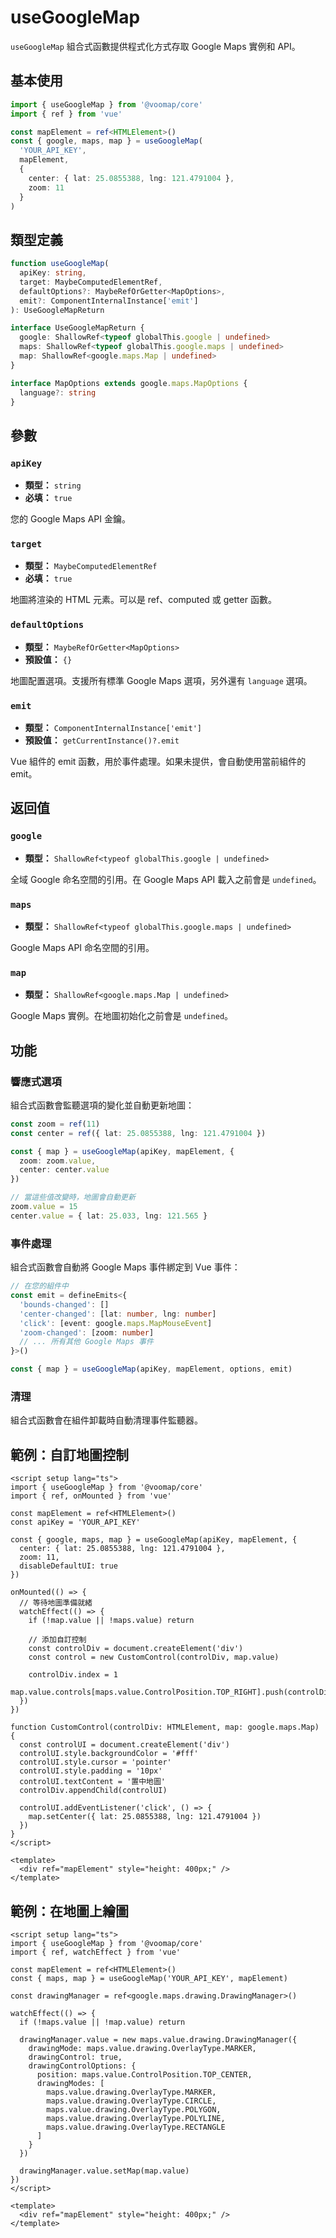 # useGoogleMap

`useGoogleMap` 組合式函數提供程式化方式存取 Google Maps 實例和 API。

## 基本使用

```typescript
import { useGoogleMap } from '@voomap/core'
import { ref } from 'vue'

const mapElement = ref<HTMLElement>()
const { google, maps, map } = useGoogleMap(
  'YOUR_API_KEY',
  mapElement,
  {
    center: { lat: 25.0855388, lng: 121.4791004 },
    zoom: 11
  }
)
```

## 類型定義

```typescript
function useGoogleMap(
  apiKey: string,
  target: MaybeComputedElementRef,
  defaultOptions?: MaybeRefOrGetter<MapOptions>,
  emit?: ComponentInternalInstance['emit']
): UseGoogleMapReturn

interface UseGoogleMapReturn {
  google: ShallowRef<typeof globalThis.google | undefined>
  maps: ShallowRef<typeof globalThis.google.maps | undefined>
  map: ShallowRef<google.maps.Map | undefined>
}

interface MapOptions extends google.maps.MapOptions {
  language?: string
}
```

## 參數

### `apiKey`

- **類型：** `string`
- **必填：** `true`

您的 Google Maps API 金鑰。

### `target`

- **類型：** `MaybeComputedElementRef`
- **必填：** `true`

地圖將渲染的 HTML 元素。可以是 ref、computed 或 getter 函數。

### `defaultOptions`

- **類型：** `MaybeRefOrGetter<MapOptions>`
- **預設值：** `{}`

地圖配置選項。支援所有標準 Google Maps 選項，另外還有 `language` 選項。

### `emit`

- **類型：** `ComponentInternalInstance['emit']`
- **預設值：** `getCurrentInstance()?.emit`

Vue 組件的 emit 函數，用於事件處理。如果未提供，會自動使用當前組件的 emit。

## 返回值

### `google`

- **類型：** `ShallowRef<typeof globalThis.google | undefined>`

全域 Google 命名空間的引用。在 Google Maps API 載入之前會是 `undefined`。

### `maps`

- **類型：** `ShallowRef<typeof globalThis.google.maps | undefined>`

Google Maps API 命名空間的引用。

### `map`

- **類型：** `ShallowRef<google.maps.Map | undefined>`

Google Maps 實例。在地圖初始化之前會是 `undefined`。

## 功能

### 響應式選項

組合式函數會監聽選項的變化並自動更新地圖：

```typescript
const zoom = ref(11)
const center = ref({ lat: 25.0855388, lng: 121.4791004 })

const { map } = useGoogleMap(apiKey, mapElement, {
  zoom: zoom.value,
  center: center.value
})

// 當這些值改變時，地圖會自動更新
zoom.value = 15
center.value = { lat: 25.033, lng: 121.565 }
```

### 事件處理

組合式函數會自動將 Google Maps 事件綁定到 Vue 事件：

```typescript
// 在您的組件中
const emit = defineEmits<{
  'bounds-changed': []
  'center-changed': [lat: number, lng: number]
  'click': [event: google.maps.MapMouseEvent]
  'zoom-changed': [zoom: number]
  // ... 所有其他 Google Maps 事件
}>()

const { map } = useGoogleMap(apiKey, mapElement, options, emit)
```

### 清理

組合式函數會在組件卸載時自動清理事件監聽器。

## 範例：自訂地圖控制

```vue
<script setup lang="ts">
import { useGoogleMap } from '@voomap/core'
import { ref, onMounted } from 'vue'

const mapElement = ref<HTMLElement>()
const apiKey = 'YOUR_API_KEY'

const { google, maps, map } = useGoogleMap(apiKey, mapElement, {
  center: { lat: 25.0855388, lng: 121.4791004 },
  zoom: 11,
  disableDefaultUI: true
})

onMounted(() => {
  // 等待地圖準備就緒
  watchEffect(() => {
    if (!map.value || !maps.value) return
    
    // 添加自訂控制
    const controlDiv = document.createElement('div')
    const control = new CustomControl(controlDiv, map.value)
    
    controlDiv.index = 1
    map.value.controls[maps.value.ControlPosition.TOP_RIGHT].push(controlDiv)
  })
})

function CustomControl(controlDiv: HTMLElement, map: google.maps.Map) {
  const controlUI = document.createElement('div')
  controlUI.style.backgroundColor = '#fff'
  controlUI.style.cursor = 'pointer'
  controlUI.style.padding = '10px'
  controlUI.textContent = '置中地圖'
  controlDiv.appendChild(controlUI)
  
  controlUI.addEventListener('click', () => {
    map.setCenter({ lat: 25.0855388, lng: 121.4791004 })
  })
}
</script>

<template>
  <div ref="mapElement" style="height: 400px;" />
</template>
```

## 範例：在地圖上繪圖

```vue
<script setup lang="ts">
import { useGoogleMap } from '@voomap/core'
import { ref, watchEffect } from 'vue'

const mapElement = ref<HTMLElement>()
const { maps, map } = useGoogleMap('YOUR_API_KEY', mapElement)

const drawingManager = ref<google.maps.drawing.DrawingManager>()

watchEffect(() => {
  if (!maps.value || !map.value) return
  
  drawingManager.value = new maps.value.drawing.DrawingManager({
    drawingMode: maps.value.drawing.OverlayType.MARKER,
    drawingControl: true,
    drawingControlOptions: {
      position: maps.value.ControlPosition.TOP_CENTER,
      drawingModes: [
        maps.value.drawing.OverlayType.MARKER,
        maps.value.drawing.OverlayType.CIRCLE,
        maps.value.drawing.OverlayType.POLYGON,
        maps.value.drawing.OverlayType.POLYLINE,
        maps.value.drawing.OverlayType.RECTANGLE
      ]
    }
  })
  
  drawingManager.value.setMap(map.value)
})
</script>

<template>
  <div ref="mapElement" style="height: 400px;" />
</template>
``` 
